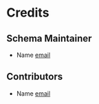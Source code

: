 # Credits

## Schema Maintainer

* Name [email](mailto:email)

Contributors
------------

* Name [email](mailto:email)
